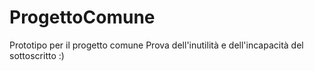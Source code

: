 # ProgettoComune
Prototipo per il progetto comune
Prova dell'inutilità e dell'incapacità del sottoscritto :)
